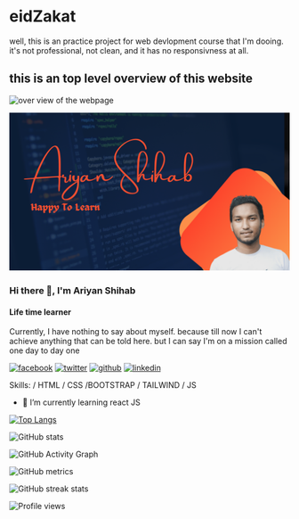 # eidZakat

well, this is an practice project for web devlopment course that I'm dooing. it's not professional, not clean, and it has no responsivness at all.

## this is an top level overview of this website

![over view of the webpage](./images/forRedmi-min.png)

<!-- for profile readme -->

![Life time learner](https://github.com/AriyanShihab/AriyanShihab/blob/main/AriyanShihab.png?raw=true)

### Hi there 👋, I'm Ariyan Shihab

#### Life time learner

Currently, I have nothing to say about myself. because till now I can't achieve anything that can be told here. but I can say I'm on a mission called one day to day one

[<img src='https://camo.githubusercontent.com/2d1ffa69dd491ebeca01b2098cf8233dd09950ff5895abccd5b455ca442abc59/68747470733a2f2f696d672e736869656c64732e696f2f62616467652f46616365626f6f6b2d3138373746323f7374796c653d666f722d7468652d6261646765266c6f676f3d66616365626f6f6b266c6f676f436f6c6f723d7768697465' alt='facebook' height='40'>](https://www.facebook.com/profile.php?id=100023918611229) [<img src='https://camo.githubusercontent.com/5d03c86f6a75f7cbe80d135d9162fbf6dc46a31253cf30a8e9bb8279b4d574d3/68747470733a2f2f696d672e736869656c64732e696f2f62616467652f547769747465722d3144413146323f7374796c653d666f722d7468652d6261646765266c6f676f3d74776974746572266c6f676f436f6c6f723d7768697465' alt='twitter' height='40'>](https://twitter.com/AriyanShihab9) [<img src='https://camo.githubusercontent.com/bd2bd127c104ba5c98bb12c70801b075aee1f040009089510f69554300e7ff41/68747470733a2f2f696d672e736869656c64732e696f2f62616467652f4769742d4630353033323f7374796c653d666f722d7468652d6261646765266c6f676f3d676974266c6f676f436f6c6f723d7768697465' alt='github' height='40'>](https://github.com/AriyanShihab) [<img src='https://camo.githubusercontent.com/a80d00f23720d0bc9f55481cfcd77ab79e141606829cf16ec43f8cacc7741e46/68747470733a2f2f696d672e736869656c64732e696f2f62616467652f4c696e6b6564496e2d3030373742353f7374796c653d666f722d7468652d6261646765266c6f676f3d6c696e6b6564696e266c6f676f436f6c6f723d7768697465' alt='linkedin' height='40'>](https://www.linkedin.com/in/ariyanshihab/)

Skills: / HTML / CSS /BOOTSTRAP / TAILWIND / JS

- 🌱 I’m currently learning react JS



[![Top Langs](https://github-readme-stats.vercel.app/api/top-langs/?username=AriyanShihab)](https://github.com/anuraghazra/github-readme-stats)

![GitHub stats](https://github-readme-stats.vercel.app/api?username=AriyanShihab&theme=bear&show_icons=true)

![GitHub Activity Graph](https://activity-graph.herokuapp.com/graph?username=AriyanShihab&theme=bear&show_icons=true)

![GitHub metrics](https://metrics.lecoq.io/AriyanShihab)

![GitHub streak stats](https://github-readme-streak-stats.herokuapp.com/?user=AriyanShihab)

![Profile views](https://gpvc.arturio.dev/AriyanShihab)
